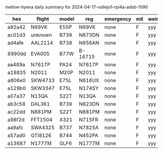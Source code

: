 mellow-hyena daily summary for 2024-04-17-vallejo1-rpi4a-adsb-1090

|hex|flight|model|reg|emergency|mil|weirdo|
|--|--|--|--|--|--|--|
|a92a42|N69VK|E55P|N69VK|none|F|yyy|
|ac01d3|unknown|B739|N873DN|none|F|yyy|
|ad4afe|AAL2114|B738|N956AN|none|F|yyy|
|8990dd|EVA005|B77W|B-16715|none|F|yyy|
|aa489a|N7617P|PA24|N7617P|none|F|yyy|
|a19835|N2011|M20P|N2011|none|F|yyy|
|a806e0|SKW4733|E75L|N616UX|none|F|yyy|
|a129b0|SKW3347|E75L|N174SY|none|F|yyy|
|a07a37|N13QA|S22T|N13QA|none|F|yyy|
|ab3c58|DAL361|B739|N823DN|none|F|yyy|
|ac22dd|N881PM|S22T|N881PM|none|F|yyy|
|a98f2d|FFT1504|A321|N715FR|none|F|yyy|
|aa9afc|SWA4325|B737|N7825A|none|F|yyy|
|a57ad0|GTI8126|B744|N452PA|none|F|yyy|
|a13687|N1777M|GLF6|N1777M|none|F|yyy|
